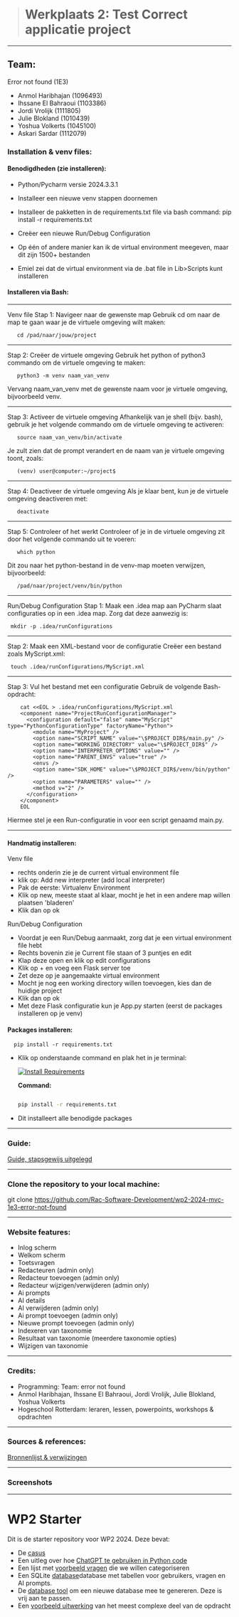 > # Werkplaats 2: Test Correct applicatie project

---

## Team: 
Error not found (1E3)
* Anmol Haribhajan (1096493)
* Ihssane El Bahraoui (1103386)
* Jordi Vrolijk (1111805)
* Julie Blokland (1010439)
* Yoshua Volkerts (1045100)
* Askari Sardar (1112079)

### Installation & venv files:

#### Benodigdheden (zie installeren):
* Python/Pycharm versie 2024.3.3.1
* Installeer een nieuwe venv stappen doornemen
* Installeer de pakketten in de requirements.txt file via bash command: pip install -r requirements.txt
* Creëer een nieuwe Run/Debug Configuration  

* Op één of andere manier kan ik de virtual environment meegeven, maar dit zijn 1500+ bestanden
* Emiel zei dat de virtual environment via de .bat file in Lib>Scripts kunt installeren

#### Installeren via Bash:

---

Venv file
Stap 1: Navigeer naar de gewenste map
Gebruik cd om naar de map te gaan waar je de virtuele omgeving wilt maken:

       cd /pad/naar/jouw/project

---

Stap 2: Creëer de virtuele omgeving
Gebruik het python of python3 commando om de virtuele omgeving te maken:

       python3 -m venv naam_van_venv

Vervang naam_van_venv met de gewenste naam voor je virtuele omgeving, bijvoorbeeld venv.

---

Stap 3: Activeer de virtuele omgeving
Afhankelijk van je shell (bijv. bash), gebruik je het volgende commando om de virtuele omgeving te activeren:

       source naam_van_venv/bin/activate

Je zult zien dat de prompt verandert en de naam van je virtuele omgeving toont, zoals:

       (venv) user@computer:~/project$

---

Stap 4: Deactiveer de virtuele omgeving
Als je klaar bent, kun je de virtuele omgeving deactiveren met:

       deactivate

---

Stap 5: Controleer of het werkt
Controleer of je in de virtuele omgeving zit door het volgende commando uit te voeren:

       which python

Dit zou naar het python-bestand in de venv-map moeten verwijzen, bijvoorbeeld:

       /pad/naar/project/venv/bin/python

---

Run/Debug Configuration
Stap 1: Maak een .idea map aan
PyCharm slaat configuraties op in een .idea map. Zorg dat deze aanwezig is:

     mkdir -p .idea/runConfigurations

---

Stap 2: Maak een XML-bestand voor de configuratie
Creëer een bestand zoals MyScript.xml:

     touch .idea/runConfigurations/MyScript.xml

---

Stap 3: Vul het bestand met een configuratie
Gebruik de volgende Bash-opdracht:

        cat <<EOL > .idea/runConfigurations/MyScript.xml
        <component name="ProjectRunConfigurationManager">
          <configuration default="false" name="MyScript" type="PythonConfigurationType" factoryName="Python">
            <module name="MyProject" />
            <option name="SCRIPT_NAME" value="\$PROJECT_DIR$/main.py" />
            <option name="WORKING_DIRECTORY" value="\$PROJECT_DIR$" />
            <option name="INTERPRETER_OPTIONS" value="" />
            <option name="PARENT_ENVS" value="true" />
            <envs />
            <option name="SDK_HOME" value="\$PROJECT_DIR$/venv/bin/python" />
            <option name="PARAMETERS" value="" />
            <method v="2" />
          </configuration>
        </component>
        EOL

Hiermee stel je een Run-configuratie in voor een script genaamd main.py.

---

#### Handmatig installeren:

Venv file
* rechts onderin zie je de current virtual environment file
* klik op: Add new interpreter (add local interpreter)
* Pak de eerste: Virtualenv Environment
* Klik op new, meeste staat al klaar, mocht je het in een andere map willen plaatsen 'bladeren'
* Klik dan op ok

Run/Debug Configuration
* Voordat je een Run/Debug aanmaakt, zorg dat je een virtual environment file hebt
* Rechts bovenin zie je Current file staan of 3 puntjes en edit
* Klap deze open en klik op edit configurations
* Klik op + en voeg een Flask server toe
* Zet deze op je aangemaakte virtual environment
* Mocht je nog een working directory willen toevoegen, kies dan de huidige project
* Klik dan op ok
* Met deze Flask configuratie kun je App.py starten (eerst de packages installeren op je venv)

#### Packages installeren:

      pip install -r requirements.txt

* Klik op onderstaande command en plak het in je terminal:

    [![Install Requirements](https://img.shields.io/badge/Install%20Requirements-%F0%9F%96%A5%20Click%20to%20copy-blue)](#requirements-command)

    **Command:**
    ```bash
  
    pip install -r requirements.txt
    ```

* Dit installeert alle benodigde packages

---

### Guide:
[Guide, stapsgewijs uitgelegd](markdown_files/guide.md)

---

### Clone the repository to your local machine:
git clone https://github.com/Rac-Software-Development/wp2-2024-mvc-1e3-error-not-found

---

### Website features:
* Inlog scherm
* Welkom scherm
* Toetsvragen
* Redacteuren (admin only)
* Redacteur toevoegen (admin only)
* Redacteur wijzigen/verwijderen (admin only)
* Ai prompts
* AI details 
* AI verwijderen (admin only)
* Ai prompt toevoegen (admin only)
* Nieuwe prompt toevoegen (admin only)
* Indexeren van taxonomie
* Resultaat van taxonomie (meerdere taxonomie opties)
* Wijzigen van taxonomie

---

### Credits: 
* Programming: Team: error not found
* Anmol Haribhajan, Ihssane El Bahraoui, Jordi Vrolijk, Julie Blokland, Yoshua Volkerts
* Hogeschool Rotterdam: leraren, lessen, powerpoints, workshops & opdrachten

---

### Sources & references:
[Bronnenlijst & verwijzingen](markdown_files/bronnenlijst.md)

---

### Screenshots

---









































# WP2 Starter 

Dit is de starter repository voor WP2 2024. Deze bevat: 
- De [casus](CASUS.md)
- Een uitleg over hoe [ChatGPT te gebruiken in Python code](CHATGPT.md)
- Een lijst met [voorbeeld vragen](questions_extract.json) die we willen categoriseren
- Een SQLite [database](databases%2Fdatabase.db)database met tabellen voor gebruikers, vragen en AI prompts.
- De [database tool](lib%2Fdatabase%2Fdatabase_generator.py) om een nieuwe database mee te genereren. Deze is vrij aan te passen.   
- Een [voorbeeld uitwerking](voorbeeld_uitwerking/app.py) van het meest complexe deel van de opdracht
